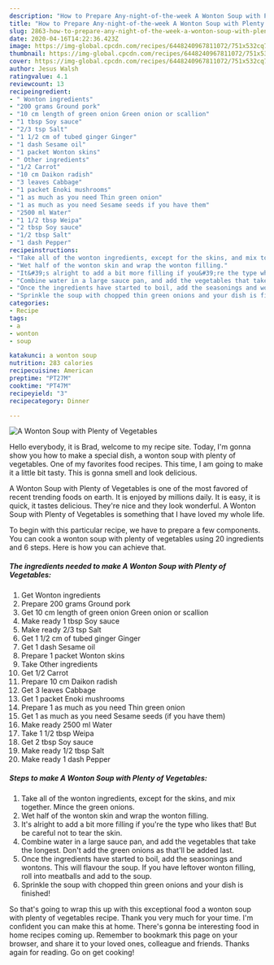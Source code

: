 ```yaml
---
description: "How to Prepare Any-night-of-the-week A Wonton Soup with Plenty of Vegetables"
title: "How to Prepare Any-night-of-the-week A Wonton Soup with Plenty of Vegetables"
slug: 2863-how-to-prepare-any-night-of-the-week-a-wonton-soup-with-plenty-of-vegetables
date: 2020-04-16T14:22:36.423Z
image: https://img-global.cpcdn.com/recipes/6448240967811072/751x532cq70/a-wonton-soup-with-plenty-of-vegetables-recipe-main-photo.jpg
thumbnail: https://img-global.cpcdn.com/recipes/6448240967811072/751x532cq70/a-wonton-soup-with-plenty-of-vegetables-recipe-main-photo.jpg
cover: https://img-global.cpcdn.com/recipes/6448240967811072/751x532cq70/a-wonton-soup-with-plenty-of-vegetables-recipe-main-photo.jpg
author: Jesus Walsh
ratingvalue: 4.1
reviewcount: 13
recipeingredient:
- " Wonton ingredients"
- "200 grams Ground pork"
- "10 cm length of green onion Green onion or scallion"
- "1 tbsp Soy sauce"
- "2/3 tsp Salt"
- "1 1/2 cm of tubed ginger Ginger"
- "1 dash Sesame oil"
- "1 packet Wonton skins"
- " Other ingredients"
- "1/2 Carrot"
- "10 cm Daikon radish"
- "3 leaves Cabbage"
- "1 packet Enoki mushrooms"
- "1 as much as you need Thin green onion"
- "1 as much as you need Sesame seeds if you have them"
- "2500 ml Water"
- "1 1/2 tbsp Weipa"
- "2 tbsp Soy sauce"
- "1/2 tbsp Salt"
- "1 dash Pepper"
recipeinstructions:
- "Take all of the wonton ingredients, except for the skins, and mix together. Mince the green onions."
- "Wet half of the wonton skin and wrap the wonton filling."
- "It&#39;s alright to add a bit more filling if you&#39;re the type who likes that! But be careful not to tear the skin."
- "Combine water in a large sauce pan, and add the vegetables that take the longest. Don&#39;t add the green onions as that&#39;ll be added last."
- "Once the ingredients have started to boil, add the seasonings and wontons. This will flavour the soup.  If you have leftover wonton filling, roll into meatballs and add to the soup."
- "Sprinkle the soup with chopped thin green onions and your dish is finished!"
categories:
- Recipe
tags:
- a
- wonton
- soup

katakunci: a wonton soup 
nutrition: 283 calories
recipecuisine: American
preptime: "PT27M"
cooktime: "PT47M"
recipeyield: "3"
recipecategory: Dinner

---
```



![A Wonton Soup with Plenty of Vegetables](https://img-global.cpcdn.com/recipes/6448240967811072/751x532cq70/a-wonton-soup-with-plenty-of-vegetables-recipe-main-photo.jpg)

Hello everybody, it is Brad, welcome to my recipe site. Today, I'm gonna show you how to make a special dish, a wonton soup with plenty of vegetables. One of my favorites food recipes. This time, I am going to make it a little bit tasty. This is gonna smell and look delicious.



A Wonton Soup with Plenty of Vegetables is one of the most favored of recent trending foods on earth. It is enjoyed by millions daily. It is easy, it is quick, it tastes delicious. They're nice and they look wonderful. A Wonton Soup with Plenty of Vegetables is something that I have loved my whole life.


To begin with this particular recipe, we have to prepare a few components. You can cook a wonton soup with plenty of vegetables using 20 ingredients and 6 steps. Here is how you can achieve that.

<!--inarticleads1-->

##### The ingredients needed to make A Wonton Soup with Plenty of Vegetables:

1. Get  Wonton ingredients
1. Prepare 200 grams Ground pork
1. Get 10 cm length of green onion Green onion or scallion
1. Make ready 1 tbsp Soy sauce
1. Make ready 2/3 tsp Salt
1. Get 1 1/2 cm of tubed ginger Ginger
1. Get 1 dash Sesame oil
1. Prepare 1 packet Wonton skins
1. Take  Other ingredients
1. Get 1/2 Carrot
1. Prepare 10 cm Daikon radish
1. Get 3 leaves Cabbage
1. Get 1 packet Enoki mushrooms
1. Prepare 1 as much as you need Thin green onion
1. Get 1 as much as you need Sesame seeds (if you have them)
1. Make ready 2500 ml Water
1. Take 1 1/2 tbsp Weipa
1. Get 2 tbsp Soy sauce
1. Make ready 1/2 tbsp Salt
1. Make ready 1 dash Pepper




<!--inarticleads2-->

##### Steps to make A Wonton Soup with Plenty of Vegetables:

1. Take all of the wonton ingredients, except for the skins, and mix together. Mince the green onions.
1. Wet half of the wonton skin and wrap the wonton filling.
1. It&#39;s alright to add a bit more filling if you&#39;re the type who likes that! But be careful not to tear the skin.
1. Combine water in a large sauce pan, and add the vegetables that take the longest. Don&#39;t add the green onions as that&#39;ll be added last.
1. Once the ingredients have started to boil, add the seasonings and wontons. This will flavour the soup.  If you have leftover wonton filling, roll into meatballs and add to the soup.
1. Sprinkle the soup with chopped thin green onions and your dish is finished!




So that's going to wrap this up with this exceptional food a wonton soup with plenty of vegetables recipe. Thank you very much for your time. I'm confident you can make this at home. There's gonna be interesting food in home recipes coming up. Remember to bookmark this page on your browser, and share it to your loved ones, colleague and friends. Thanks again for reading. Go on get cooking!
